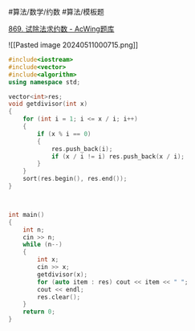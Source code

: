 
#算法/数学/约数 #算法/模板题 

[869. 试除法求约数 - AcWing题库](https://www.acwing.com/problem/content/871/)


![[Pasted image 20240511000715.png]]

```cpp
#include<iostream>
#include<vector>
#include<algorithm>
using namespace std;

vector<int>res;
void getdivisor(int x)
{
    for (int i = 1; i <= x / i; i++)
    {
        if (x % i == 0)
        {
            res.push_back(i);
            if (x / i != i) res.push_back(x / i);
        }
    }
    sort(res.begin(), res.end());
}



int main()
{
    int n;
    cin >> n;
    while (n--)
    {
        int x;
        cin >> x;
        getdivisor(x);
        for (auto item : res) cout << item << " ";
        cout << endl;
        res.clear();
    }
    return 0;
}
```